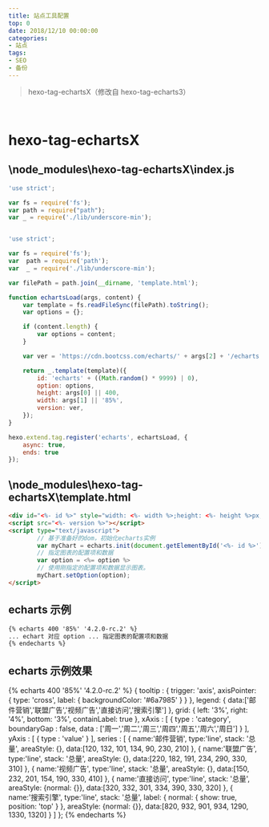 ```yaml
---
title: 站点工具配置
top: 0
date: 2018/12/10 00:00:00
categories:
- 站点
tags:
- SEO
- 备份
---
```


> hexo-tag-echartsX（修改自 hexo-tag-echarts3）

 
<!-- more --> 

<br>

# hexo-tag-echartsX

## \node_modules\hexo-tag-echartsX\index.js

```javascript
'use strict';

var fs = require('fs');
var path = require("path");
var _ = require('./lib/underscore-min');


'use strict';

var fs = require('fs');
var  path = require('path');
var  _ = require('./lib/underscore-min');

var filePath = path.join(__dirname, 'template.html');

function echartsLoad(args, content) {
    var template = fs.readFileSync(filePath).toString();
    var options = {};

    if (content.length) {
        var options = content;
    }

    var ver = 'https://cdn.bootcss.com/echarts/' + args[2] + '/echarts.min.js';

    return _.template(template)({
        id: 'echarts' + ((Math.random() * 9999) | 0),
        option: options,
        height: args[0] || 400,
        width: args[1] || '85%',
        version: ver,
    });
}

hexo.extend.tag.register('echarts', echartsLoad, {
    async: true,
    ends: true
});
```

## \node_modules\hexo-tag-echartsX\template.html

```html
<div id="<%- id %>" style="width: <%- width %>;height: <%- height %>px;margin: 0 auto"></div>
<script src="<%- version %>"></script>
<script type="text/javascript">
        // 基于准备好的dom，初始化echarts实例
        var myChart = echarts.init(document.getElementById('<%- id %>'));
        // 指定图表的配置项和数据
        var option = <%= option %>
        // 使用刚指定的配置项和数据显示图表。
        myChart.setOption(option);
</script>
```

## echarts 示例

```markdown
{% echarts 400 '85%' '4.2.0-rc.2' %}
... echart 对应 option ... 指定图表的配置项和数据
{% endecharts %}
```
## echarts 示例效果

{% echarts 400 '85%' '4.2.0-rc.2' %}
{
    tooltip : {
        trigger: 'axis',
        axisPointer: {
            type: 'cross',
            label: {
                backgroundColor: '#6a7985'
            }
        }
    },
    legend: {
        data:['邮件营销','联盟广告','视频广告','直接访问','搜索引擎']
    },
    grid: {
        left: '3%',
        right: '4%',
        bottom: '3%',
        containLabel: true
    },
    xAxis : [
        {
            type : 'category',
            boundaryGap : false,
            data : ['周一','周二','周三','周四','周五','周六','周日']
        }
    ],
    yAxis : [
        {
            type : 'value'
        }
    ],
    series : [
        {
            name:'邮件营销',
            type:'line',
            stack: '总量',
            areaStyle: {},
            data:[120, 132, 101, 134, 90, 230, 210]
        },
        {
            name:'联盟广告',
            type:'line',
            stack: '总量',
            areaStyle: {},
            data:[220, 182, 191, 234, 290, 330, 310]
        },
        {
            name:'视频广告',
            type:'line',
            stack: '总量',
            areaStyle: {},
            data:[150, 232, 201, 154, 190, 330, 410]
        },
        {
            name:'直接访问',
            type:'line',
            stack: '总量',
            areaStyle: {normal: {}},
            data:[320, 332, 301, 334, 390, 330, 320]
        },
        {
            name:'搜索引擎',
            type:'line',
            stack: '总量',
            label: {
                normal: {
                    show: true,
                    position: 'top'
                }
            },
            areaStyle: {normal: {}},
            data:[820, 932, 901, 934, 1290, 1330, 1320]
        }
    ]
};
{% endecharts %}